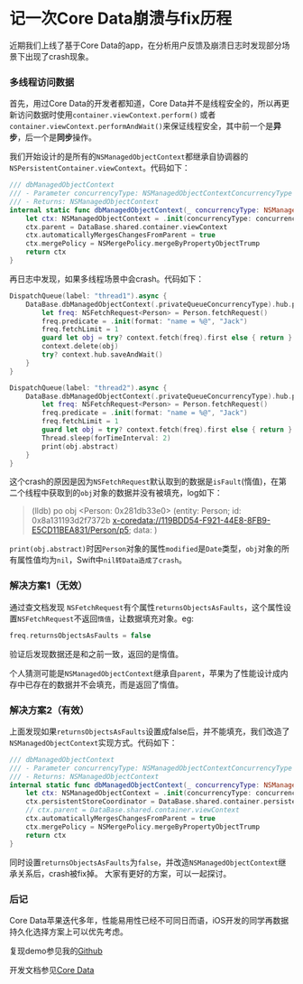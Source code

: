 # 记一次Core Data崩溃与fix历程

近期我们上线了基于Core Data的app，在分析用户反馈及崩溃日志时发现部分场景下出现了crash现象。

### 多线程访问数据

首先，用过Core Data的开发者都知道，Core Data并不是线程安全的，所以再更新访问数据时使用`container.viewContext.perform()` 或者 `container.viewContext.performAndWait()`来保证线程安全，其中前一个是**异步**，后一个是**同步**操作。

我们开始设计的是所有的`NSManagedObjectContext`都继承自协调器的`NSPersistentContainer.viewContext`。代码如下：

```Swift
/// dbManagedObjectContext
/// - Parameter concurrencyType: NSManagedObjectContextConcurrencyType
/// - Returns: NSManagedObjectContext
internal static func dbManagedObjectContext(_ concurrencyType: NSManagedObjectContextConcurrencyType) -> NSManagedObjectContext {
	let ctx: NSManagedObjectContext = .init(concurrencyType: concurrencyType)
	ctx.parent = DataBase.shared.container.viewContext
	ctx.automaticallyMergesChangesFromParent = true
	ctx.mergePolicy = NSMergePolicy.mergeByPropertyObjectTrump
	return ctx
}
```
再日志中发现，如果多线程场景中会crash。代码如下：
```Swift
DispatchQueue(label: "thread1").async {
	DataBase.dbManagedObjectContext(.privateQueueConcurrencyType).hub.performAndWait { context in
		let freq: NSFetchRequest<Person> = Person.fetchRequest()
		freq.predicate = .init(format: "name = %@", "Jack")
		freq.fetchLimit = 1
		guard let obj = try? context.fetch(freq).first else { return }
		context.delete(obj)
		try? context.hub.saveAndWait()
	}
}

DispatchQueue(label: "thread2").async {
	DataBase.dbManagedObjectContext(.privateQueueConcurrencyType).hub.performAndWait { context in
		let freq: NSFetchRequest<Person> = Person.fetchRequest()
		freq.predicate = .init(format: "name = %@", "Jack")
		freq.fetchLimit = 1
		guard let obj = try? context.fetch(freq).first else { return }
		Thread.sleep(forTimeInterval: 2)
		print(obj.abstract)
	}
}
```
这个crash的原因是因为`NSFetchRequest`默认取到的数据是`isFault`(惰值)，在第二个线程中获取到的`obj`对象的数据并没有被填充，log如下：
> (lldb) po obj
<Person: 0x281db33e0> (entity: Person; id: 0x8a131193d2f7372b <x-coredata://119BDD54-F921-44E8-8FB9-E5CD11BEA831/Person/p5>; data: <fault>)

`print(obj.abstract)`时因`Person`对象的属性`modified`是`Date`类型，`obj`对象的所有属性值均为`nil`，Swift中`nil转Data造成了crash`。

### 解决方案1（无效）

通过查文档发现 `NSFetchRequest`有个属性`returnsObjectsAsFaults`，这个属性设置`NSFetchRequest`不返回`惰值`，让数据填充对象。eg:
```Swift
freq.returnsObjectsAsFaults = false
```
验证后发现数据还是和之前一致，返回的是惰值。

个人猜测可能是`NSManagedObjectContext`继承自`parent`，苹果为了性能设计成内存中已存在的数据并不会填充，而是返回了惰值。

### 解决方案2（有效）

上面发现如果`returnsObjectsAsFaults`设置成false后，并不能填充，我们改造了`NSManagedObjectContext`实现方式。代码如下：

```Swift
/// dbManagedObjectContext
/// - Parameter concurrencyType: NSManagedObjectContextConcurrencyType
/// - Returns: NSManagedObjectContext
internal static func dbManagedObjectContext(_ concurrencyType: NSManagedObjectContextConcurrencyType) -> NSManagedObjectContext {
	let ctx: NSManagedObjectContext = .init(concurrencyType: concurrencyType)
	ctx.persistentStoreCoordinator = DataBase.shared.container.persistentStoreCoordinator
	// ctx.parent = DataBase.shared.container.viewContext
	ctx.automaticallyMergesChangesFromParent = true
	ctx.mergePolicy = NSMergePolicy.mergeByPropertyObjectTrump
	return ctx
}
```
同时设置`returnsObjectsAsFaults`为`false`，并改造`NSManagedObjectContext`继承关系后，crash被fix掉。
大家有更好的方案，可以一起探讨。

### 后记
Core Data苹果迭代多年，性能易用性已经不可同日而语，iOS开发的同学再数据持久化选择方案上可以优先考虑。

复现demo参见我的[Github](https://github.com/ifbear/coredatademofixcrash.git)

开发文档参见[Core Data](https://developer.apple.com/documentation/coredata)

